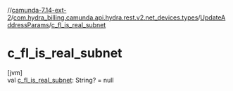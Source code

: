 //[camunda-7.14-ext-2](../../../index.md)/[com.hydra_billing.camunda.api.hydra.rest.v2.net_devices.types](../index.md)/[UpdateAddressParams](index.md)/[c_fl_is_real_subnet](c_fl_is_real_subnet.md)

# c_fl_is_real_subnet

[jvm]\
val [c_fl_is_real_subnet](c_fl_is_real_subnet.md): String? = null
